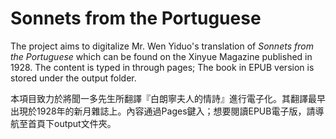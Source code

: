 # Sonnets from the Portuguese

The project aims to digitalize Mr. Wen Yiduo's translation of *Sonnets from the Portuguese* which can be found on the Xinyue Magazine published in 1928. The content is typed in through pages; The book in EPUB version is stored under the output folder.

本項目致力於將聞一多先生所翻譯『白朗寧夫人的情詩』進行電子化。其翻譯最早出現於1928年的新月雜誌上。內容通過Pages鍵入；想要閱讀EPUB電子版，請導航至首頁下output文件夾。
